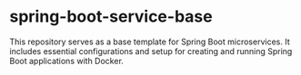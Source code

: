# spring-boot-service-base
This repository serves as a base template for Spring Boot microservices. It includes essential configurations and setup for creating and running Spring Boot applications with Docker.
